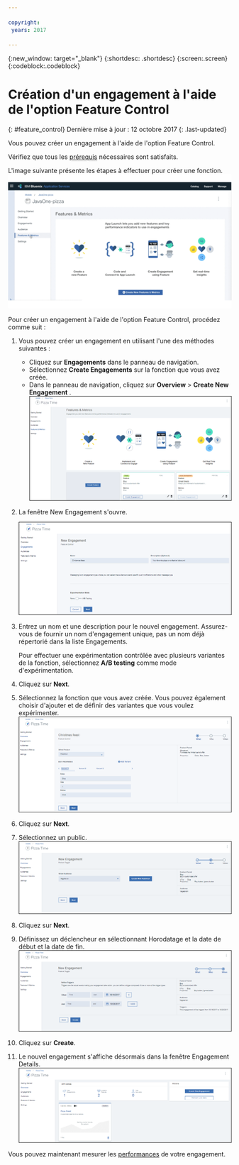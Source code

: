 ```yaml
---

copyright:
 years: 2017

---
```


{:new_window: target="_blank"}
{:shortdesc: .shortdesc}
{:screen:.screen}
{:codeblock:.codeblock}

# Création d'un engagement à l'aide de l'option Feature Control
{: #feature_control}
Dernière mise à jour : 12 octobre 2017
{: .last-updated}

Vous pouvez créer un engagement à l'aide de l'option Feature Control. 

Vérifiez que tous les [prérequis](app_prerequisites.html) nécessaires sont satisfaits.

L'image suivante présente les étapes à effectuer pour créer une fonction.
	![Fonction prête pour utilisation](images/feature_animated.gif)

Pour créer un engagement à l'aide de l'option Feature Control, procédez comme suit :

1. Vous pouvez créer un engagement en utilisant l'une des méthodes suivantes :
	- Cliquez sur **Engagements** dans le panneau de navigation. 
	- Sélectionnez **Create Engagements** sur la fonction que vous avez créée.
	- Dans le panneau de navigation, cliquez sur **Overview** > **Create New Engagement** .
	![Fonction prête pour utilisation](images/feature_creating.gif)
2. La fenêtre New Engagement s'ouvre.
 
	![New engagement](images/engagement_feature_1.gif)
3. Entrez un nom et une description pour le nouvel engagement. Assurez-vous de fournir un nom d'engagement unique, pas un nom déjà répertorié dans la liste Engagements.
	
	Pour effectuer une expérimentation contrôlée avec plusieurs variantes de la fonction, sélectionnez **A/B testing** comme mode d'expérimentation.

4. Cliquez sur **Next**.
5. Sélectionnez la fonction que vous avez créée. Vous pouvez également choisir d'ajouter et de définir des variantes que vous voulez expérimenter.
	![Ajour d'une fonction et de variantes](images/engagement_feature_5.gif)

5. Cliquez sur **Next**.
6. Sélectionnez un public.
	![Sélection d'un public](images/engagement_feature_2.gif)

5. Cliquez sur **Next**.
6. Définissez un déclencheur en sélectionnant Horodatage et la date de début et la date de fin.
	![Sélection d'un public](images/engagement_feature_3.gif)
7. Cliquez sur **Create**.
8. Le nouvel engagement s'affiche désormais dans la fenêtre Engagement Details.
![Sélection d'un public](images/engagement_completed.gif)


Vous pouvez maintenant mesurer les [performances](app_measure_performance.html) de votre engagement.


